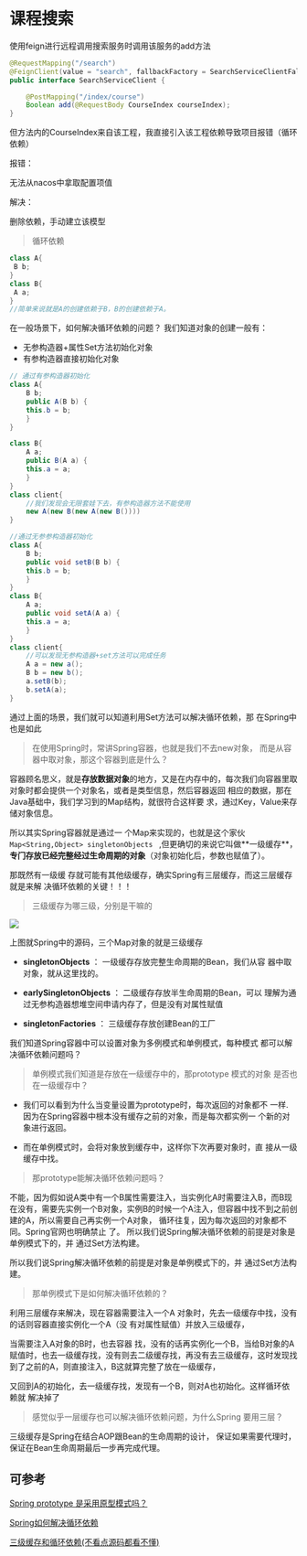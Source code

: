 # 课程搜索

使用feign进行远程调用搜索服务时调用该服务的add方法

```java
@RequestMapping("/search")
@FeignClient(value = "search", fallbackFactory = SearchServiceClientFallbackFactory.class)
public interface SearchServiceClient {

    @PostMapping("/index/course")
    Boolean add(@RequestBody CourseIndex courseIndex);
}
```

但方法内的CourseIndex来自该工程，我直接引入该工程依赖导致项目报错（循环依赖）

报错：

无法从nacos中拿取配置项值

解决：

删除依赖，手动建立该模型

> 循环依赖

```java
class A{
 B b;
}
class B{
 A a;
}
//简单来说就是A的创建依赖于B，B的创建依赖于A。
```

 在⼀般场景下，如何解决循环依赖的问题？ 我们知道对象的创建⼀般有： 

* ⽆参构造器+属性Set⽅法初始化对象 
* 有参构造器直接初始化对象 

```java
// 通过有参构造器初始化
class A{
    B b;
    public A(B b) {
    this.b = b;
    }
}

class B{
    A a;
    public B(A a) {
    this.a = a;
    }
}
class client{
    //我们发现会⽆限套娃下去，有参构造器⽅法不能使⽤
    new A(new B(new A(new B())))
}
```

```java
//通过⽆参参构造器初始化
class A{
    B b;
    public void setB(B b) {
    this.b = b;
    }
}
class B{
    A a;
    public void setA(A a) {
    this.a = a;
    }
}
class client{
    //可以发现⽆参构造器+set⽅法可以完成任务
    A a = new a();
    B b = new b();
    a.setB(b);
    b.setA(a);
}
```

 通过上⾯的场景，我们就可以知道利⽤Set⽅法可以解决循环依赖，那 在Spring中也是如此 

> 在使⽤Spring时，常讲Spring容器，也就是我们不去new对象， ⽽是从容器中取对象，那这个容器到底是什么？ 

容器顾名思义，就是**存放数据对象**的地⽅，⼜是在内存中的，每次我们向容器⾥取对象时都会提供⼀个对象名，或者是类型信息，然后容器返回 相应的数据，那在Java基础中，我们学习到的Map结构，就很符合这样要 求，通过Key，Value来存储对象信息。

所以其实Spring容器就是通过⼀ 个Map来实现的，也就是这个家伙 `Map<String,Object> singletonObjects ` ,但更确切的来说它叫做**⼀级缓存**，**专⻔存放已经完整经过⽣命周期的对象**（对象初始化后，参数也赋值了）。

那既然有⼀级缓 存就可能有其他级缓存，确实Spring有三层缓存，⽽这三层缓存就是来解 决循环依赖的关键！！！ 

>  三级缓存为哪三级，分别是⼲嘛的 

![](https://cyan-images.oss-cn-shanghai.aliyuncs.com/images/online-education-20230122-136.png)

 上图就Spring中的源码，三个Map对象的就是三级缓存 

*  **singletonObjects** ： ⼀级缓存存放完整⽣命周期的Bean，我们从容 器中取对象，就从这⾥找的。 

* **earlySingletonObjects** ： ⼆级缓存存放半⽣命周期的Bean，可以 理解为通过⽆参构造器想堆空间申请内存了，但是没有对属性赋值 

*  **singletonFactories** ： 三级缓存存放创建Bean的⼯⼚ 

 我们知道Spring容器中可以设置对象为多例模式和单例模式，每种模式 都可以解决循环依赖问题吗？ 

>  单例模式我们知道是存放在⼀级缓存中的，那prototype 模式的对象 是否也在⼀级缓存中？ 

*  我们可以看到为什么当变量设置为prototype时，每次返回的对象都不 ⼀样. 因为在Spring容器中根本没有缓存之前的对象，⽽是每次都实例⼀  个新的对象进⾏返回。 

* ⽽在单例模式时，会将对象放到缓存中，这样你下次再要对象时，直 接从⼀级缓存中找。 

> 那prototype能解决循环依赖问题吗？

 不能，因为假如说A类中有⼀个B属性需要注⼊，当实例化A时需要注⼊B，⽽B现在没有，需要先实例⼀个B对象，实例B的时候⼀个A注⼊，但容器中找不到之前创建的A，所以需要⾃⼰再实例⼀个A对象， 循环往复，因为每次返回的对象都不同。Spring官⽹也明确禁⽌ 了。 所以我们说Spring解决循环依赖的前提是对象是单例模式下的，并 通过Set⽅法构建。 

 所以我们说Spring解决循环依赖的前提是对象是单例模式下的，并 通过Set⽅法构建。  

>  那单例模式下是如何解决循环依赖的？ 

利⽤三层缓存来解决，现在容器需要注⼊⼀个A 对象时，先去⼀级缓存中找，没有的话则容器直接实例化⼀个A（没 有对属性赋值）并放⼊三级缓存，

当需要注⼊A对象的B时，也去容器 找，没有的话再实例化⼀个B，当给B对象的A赋值时，也去⼀级缓存找，没有则去⼆级缓存找，再没有去三级缓存，这时发现找到了之前的A，则直接注⼊，B这就算完整了放在⼀级缓存，

⼜回到A的初始化，去⼀级缓存找，发现有⼀个B，则对A也初始化。这样循环依赖就 解决掉了 

>  感觉似乎⼀层缓存也可以解决循环依赖问题，为什么Spring 要⽤三层？ 

 三级缓存是Spring在结合AOP跟Bean的⽣命周期的设计， 保证如果需要代理时，保证在Bean⽣命周期最后⼀步再完成代理。 

## 可参考

[Spring prototype 是采用原型模式吗？](https://blog.csdn.net/FanYien/article/details/117898188)

[Spring如何解决循环依赖](https://blog.csdn.net/oneby1314/article/details/113789384)

[三级缓存和循环依赖(不看点源码都看不懂)](https://juejin.cn/post/6930904292958142478)